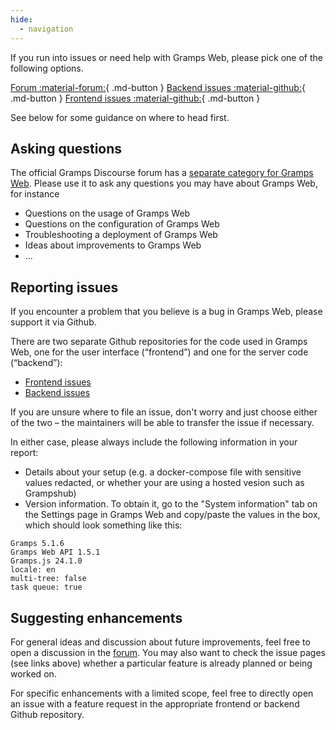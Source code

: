 ```yaml
---
hide:
  - navigation
---
```


If you run into issues or need help with Gramps Web, please pick one of the following options.

[Forum :material-forum:](https://gramps.discourse.group/c/gramps-web/){ .md-button }
[Backend issues :material-github:](https://github.com/gramps-project/gramps-web-api/issues){ .md-button }
[Frontend issues :material-github:](https://github.com/gramps-project/gramps-web/issues){ .md-button }

See below for some guidance on where to head first.

## Asking questions

The official Gramps Discourse forum has a [separate category for Gramps Web](https://gramps.discourse.group/c/gramps-web/). Please use it to ask any questions you may have about Gramps Web, for instance

- Questions on the usage of Gramps Web
- Questions on the configuration of Gramps Web
- Troubleshooting a deployment of Gramps Web
- Ideas about improvements to Gramps Web
- ...

## Reporting issues

If you encounter a problem that you believe is a bug in Gramps Web, please support it via Github.

There are two separate Github repositories for the code used in Gramps Web, one for the user interface (&ldquo;frontend&rdquo;) and one for the server code (&ldquo;backend&rdquo;):

- [Frontend issues](https://github.com/gramps-project/gramps-web/issues)
- [Backend issues](https://github.com/gramps-project/gramps-web-api/issues)


If you are unsure where to file an issue, don't worry and just choose either of the two &ndash; the maintainers will be able to transfer the issue if necessary.

In either case, please always include the following information in your report:

- Details about your setup (e.g. a docker-compose file with sensitive values redacted, or whether your are using a hosted vesion such as Grampshub)
- Version information. To obtain it, go to the "System information" tab on the Settings page in Gramps Web and copy/paste the values in the box, which should look something like this:

```
Gramps 5.1.6
Gramps Web API 1.5.1
Gramps.js 24.1.0
locale: en
multi-tree: false
task queue: true
```

## Suggesting enhancements

For general ideas and discussion about future improvements, feel free to open a discussion in the [forum](https://gramps.discourse.group/c/gramps-web/). You may also want to check the issue pages (see links above) whether a particular feature is already planned or being worked on.

For specific enhancements with a limited scope, feel free to directly open an issue with a feature request in the appropriate frontend or backend Github repository.